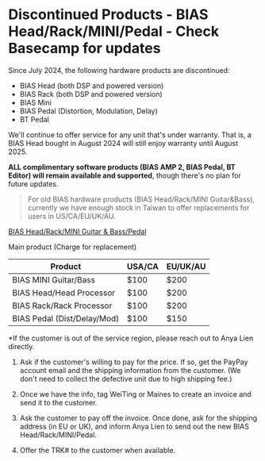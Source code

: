 # Discontinued Products - BIAS Head/Rack/MINI/Pedal - Check Basecamp for updates

Since July 2024, the following hardware products are discontinued:

- BIAS Head (both DSP and powered version)
- BIAS Rack (both DSP and powered version)
- BIAS Mini
- BIAS Pedal (Distortion, Modulation, Delay)
- BT Pedal

We'll continue to offer service for any unit that's under warranty. That is, a BIAS Head bought in August 2024 will still enjoy warranty until August 2025.  
  

**ALL complimentary software products (BIAS AMP 2, BIAS Pedal, BT Editor) will remain available and supported**, though there's no plan for future updates.




> For old BIAS hardware products (BIAS Head/Rack/MINI Guitar&Bass), currently we have enough stock in Taiwan to offer replacements for users in US/CA/EU/UK/AU.

<u>BIAS Head/Rack/MINI Guitar & Bass/Pedal</u>

Main product (Charge for replacement) 

| Product                  | USA/CA | EU/UK/AU |
| ------------------------ | ------ | -------- |
| BIAS MINI Guitar/Bass    | $100   | $200     |
| BIAS Head/Head Processor | $100   | $200     |
| BIAS Rack/Rack Processor | $100   | $200     |
| BIAS Pedal (Dist/Delay/Mod)| $100 | $150     |

*If the customer is out of the service region, please reach out to Anya Lien directly.

1. Ask if the customer's willing to pay for the price. If so, get the PayPay account email and the shipping information from the customer. (We don't need to collect the defective unit due to high shipping fee.)
   
2. Once we have the info, tag WeiTing or Maines to create an invoice and send it to the customer.
   
3. Ask the customer to pay off the invoice. Once done, ask for the shipping address (in EU or UK), and inform Anya Lien to send out the new BIAS Head/Rack/MINI/Pedal.

4. Offer the TRK# to the customer when available.
